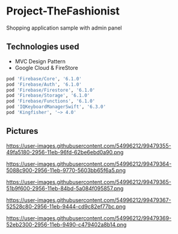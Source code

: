 # Project-TheFashionist
Shopping application sample with admin panel

## Technologies used

- MVC Design Pattern 
- Google Cloud & FireStore

```bash
pod 'Firebase/Core', '6.1.0'
pod 'Firebase/Auth', '6.1.0'
pod 'Firebase/Firestore', '6.1.0'
pod 'Firebase/Storage', '6.1.0'
pod 'Firebase/Functions', '6.1.0'
pod 'IQKeyboardManagerSwift', '6.3.0'
pod 'Kingfisher', '~> 4.0'
```
## Pictures

https://user-images.githubusercontent.com/54996212/99479355-49fa5180-2956-11eb-96fd-62be6ebd0a90.png

https://user-images.githubusercontent.com/54996212/99479364-5088c900-2956-11eb-9770-5603bb65f6a5.png

https://user-images.githubusercontent.com/54996212/99479365-51b9f600-2956-11eb-84bd-5a084f095857.png

https://user-images.githubusercontent.com/54996212/99479367-52528c80-2956-11eb-9444-cd9c82ef77bc.png

https://user-images.githubusercontent.com/54996212/99479369-52eb2300-2956-11eb-9490-c479402a8b14.png
